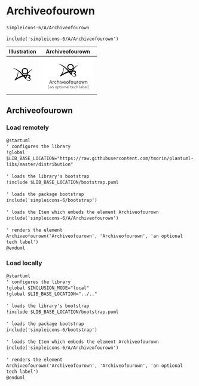 # Archiveofourown


```text
simpleicons-6/A/Archiveofourown
```

```text
include('simpleicons-6/A/Archiveofourown')
```



| Illustration | Archiveofourown |
| :---: | :---: |
| ![illustration for Illustration](../../simpleicons-6/A/Archiveofourown.png) | ![illustration for Archiveofourown](../../simpleicons-6/A/Archiveofourown.Local.png) |




## Archiveofourown

### Load remotely
```plantuml
@startuml
' configures the library
!global $LIB_BASE_LOCATION="https://raw.githubusercontent.com/tmorin/plantuml-libs/master/distribution"

' loads the library's bootstrap
!include $LIB_BASE_LOCATION/bootstrap.puml

' loads the package bootstrap
include('simpleicons-6/bootstrap')

' loads the Item which embeds the element Archiveofourown
include('simpleicons-6/A/Archiveofourown')

' renders the element
Archiveofourown('Archiveofourown', 'Archiveofourown', 'an optional tech label')
@enduml
```

### Load locally
```plantuml
@startuml
' configures the library
!global $INCLUSION_MODE="local"
!global $LIB_BASE_LOCATION="../.."

' loads the library's bootstrap
!include $LIB_BASE_LOCATION/bootstrap.puml

' loads the package bootstrap
include('simpleicons-6/bootstrap')

' loads the Item which embeds the element Archiveofourown
include('simpleicons-6/A/Archiveofourown')

' renders the element
Archiveofourown('Archiveofourown', 'Archiveofourown', 'an optional tech label')
@enduml
```

